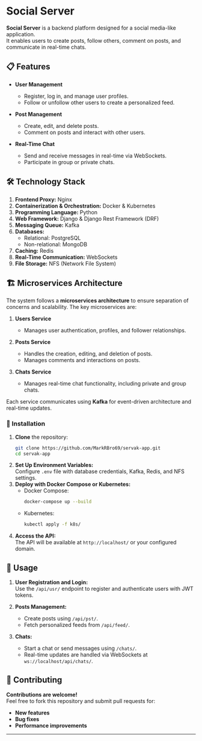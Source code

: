 # **Social Server**  

**Social Server** is a backend platform designed for a social media-like application.  
It enables users to create posts, follow others, comment on posts, and communicate in real-time chats.  

## 📋 Features  

- **User Management**  
  - Register, log in, and manage user profiles.  
  - Follow or unfollow other users to create a personalized feed.  

- **Post Management**  
  - Create, edit, and delete posts.  
  - Comment on posts and interact with other users.  

- **Real-Time Chat**  
  - Send and receive messages in real-time via WebSockets.  
  - Participate in group or private chats.  

## 🛠 Technology Stack  

1. **Frontend Proxy:** Nginx  
2. **Containerization & Orchestration:** Docker & Kubernetes  
3. **Programming Language:** Python  
4. **Web Framework:** Django & Django Rest Framework (DRF)  
5. **Messaging Queue:** Kafka  
6. **Databases:**  
   - Relational: PostgreSQL  
   - Non-relational: MongoDB  
7. **Caching:** Redis  
8. **Real-Time Communication:** WebSockets  
9. **File Storage:** NFS (Network File System)  

## 🏗 Microservices Architecture  

The system follows a **microservices architecture** to ensure separation of concerns and scalability. The key microservices are:

1. **Users Service**  
   - Manages user authentication, profiles, and follower relationships.  

2. **Posts Service**  
   - Handles the creation, editing, and deletion of posts.  
   - Manages comments and interactions on posts.  

3. **Chats Service**  
   - Manages real-time chat functionality, including private and group chats.  

Each service communicates using **Kafka** for event-driven architecture and real-time updates.  

 ### 📲 Installation  
  
 1. **Clone** the repository:  
    ```bash  
    git clone https://github.com/MarkRBro69/servak-app.git 
    cd servak-app  
    ```  
 2. **Set Up Environment Variables:**  
    Configure `.env` file with database credentials, Kafka, Redis, and NFS settings.  
 3. **Deploy with Docker Compose or Kubernetes:**  
    - Docker Compose:  
      ```bash  
      docker-compose up --build  
      ```  
    - Kubernetes:  
      ```bash  
      kubectl apply -f k8s/  
      ```  
 4. **Access the API:**  
    The API will be available at `http://localhost/` or your configured domain.  

## 🚀 Usage  

1. **User Registration and Login:**  
   Use the `/api/usr/` endpoint to register and authenticate users with JWT tokens.  

2. **Posts Management:**  
   - Create posts using `/api/pst/`.  
   - Fetch personalized feeds from `/api/feed/`.  

3. **Chats:**  
   - Start a chat or send messages using `/chats/`.  
   - Real-time updates are handled via WebSockets at `ws://localhost/api/chats/`.  

## 🤝 Contributing  

**Contributions are welcome!**  
Feel free to fork this repository and submit pull requests for:  
- **New features**  
- **Bug fixes**  
- **Performance improvements**  

---
